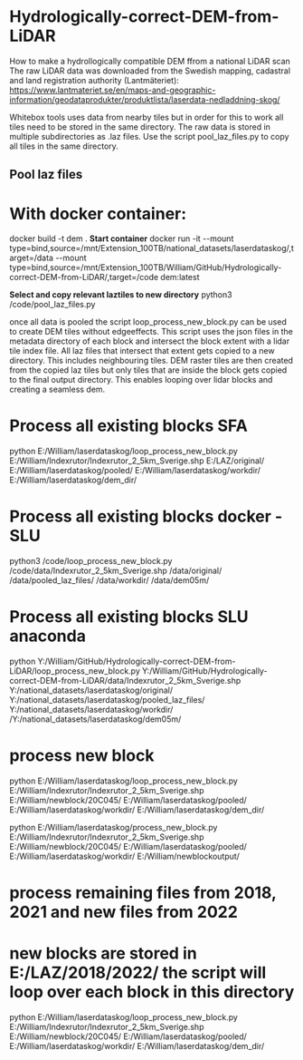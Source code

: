 # Hydrologically-correct-DEM-from-LiDAR
How to make a hydrollogically compatible DEM ffrom a national LiDAR scan
The raw LiDAR data was downloaded from the Swedish mapping, cadastral and land registration authority (Lantmäteriet): https://www.lantmateriet.se/en/maps-and-geographic-information/geodataprodukter/produktlista/laserdata-nedladdning-skog/

Whitebox tools uses data from nearby tiles but in order for this to work all tiles need to be stored in the same directory. The raw data is stored in  multiple subdirectories as .laz files. Use the script pool_laz_files.py to copy all tiles in the same directory.
## Pool laz files
# With docker container:
docker build -t dem .
**Start container**
docker run -it  --mount type=bind,source=/mnt/Extension_100TB/national_datasets/laserdataskog/,target=/data --mount type=bind,source=/mnt/Extension_100TB/William/GitHub/Hydrologically-correct-DEM-from-LiDAR/,target=/code dem:latest

**Select and copy relevant laztiles to new directory**
python3 /code/pool_laz_files.py 

once all data is pooled the script loop_process_new_block.py can be used to create DEM tiles without edgeeffects. This script uses the json files in the metadata directory of each block and intersect the block extent with a lidar tile index file. All laz files that intersect that extent gets copied to a new directory. This includes neighbouring tiles. DEM raster tiles are then created from the copied laz tiles but only tiles that are inside the block gets copied to the final output directory. This enables looping over lidar blocks and creating a seamless dem.  


# Process all existing blocks SFA
python E:/William/laserdataskog/loop_process_new_block.py E:/William/Indexrutor/Indexrutor_2_5km_Sverige.shp E:/LAZ/original/ E:/William/laserdataskog/pooled/ E:/William/laserdataskog/workdir/ E:/William/laserdataskog/dem_dir/



# Process all existing blocks docker - SLU
python3 /code/loop_process_new_block.py /code/data/Indexrutor_2_5km_Sverige.shp /data/original/ /data/pooled_laz_files/ /data/workdir/ /data/dem05m/




# Process all existing blocks SLU anaconda
python Y:/William/GitHub/Hydrologically-correct-DEM-from-LiDAR/loop_process_new_block.py Y:/William/GitHub/Hydrologically-correct-DEM-from-LiDAR/data/Indexrutor_2_5km_Sverige.shp Y:/national_datasets/laserdataskog/original/ Y:/national_datasets/laserdataskog/pooled_laz_files/ Y:/national_datasets/laserdataskog/workdir/ /Y:/national_datasets/laserdataskog/dem05m/

# process new block
python E:/William/laserdataskog/loop_process_new_block.py E:/William/Indexrutor/Indexrutor_2_5km_Sverige.shp E:/William/newblock/20C045/ E:/William/laserdataskog/pooled/ E:/William/laserdataskog/workdir/ E:/William/laserdataskog/dem_dir/


python E:/William/laserdataskog/process_new_block.py E:/William/Indexrutor/Indexrutor_2_5km_Sverige.shp E:/William/newblock/20C045/ E:/William/laserdataskog/pooled/ E:/William/laserdataskog/workdir/ E:/William/newblockoutput/

# process remaining files from 2018, 2021 and new files from 2022
# new blocks are stored in E:/LAZ/2018/2022/ the script will loop over each block in this directory
python E:/William/laserdataskog/loop_process_new_block.py E:/William/Indexrutor/Indexrutor_2_5km_Sverige.shp E:/William/newblock/20C045/ E:/William/laserdataskog/pooled/ E:/William/laserdataskog/workdir/ E:/William/laserdataskog/dem_dir/



